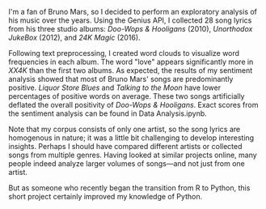 I'm a fan of Bruno Mars, so I decided to perform an exploratory analysis of his music over the years. Using the Genius API, I collected 28 song lyrics from his three studio albums: *Doo-Wops & Hooligans* (2010), *Unorthodox JukeBox* (2012), and *24K Magic* (2016). 

Following text preprocessing, I created word clouds to visualize word frequencies in each album. The word "love" appears significantly more in *XX4K* than the first two albums. As expected, the results of my sentiment analysis showed that most of Bruno Mars' songs are predominantly positive. *Liquor Store Blues* and *Talking to the Moon* have lower percentages of positive words on average. These two songs artificially deflated the overall positivity of *Doo-Wops & Hooligans*. Exact scores from the sentiment analysis can be found in Data Analysis.ipynb.

Note that my corpus consists of only one artist, so the song lyrics are homogenous in nature; it was a little bit challenging to develop interesting insights. Perhaps I should have compared different artists or collected songs from multiple genres. Having looked at similar projects online, many people indeed analyze larger volumes of songs—and not just from one artist. 

But as someone who recently began the transition from R to Python, this short project certainly improved my knowledge of Python.
